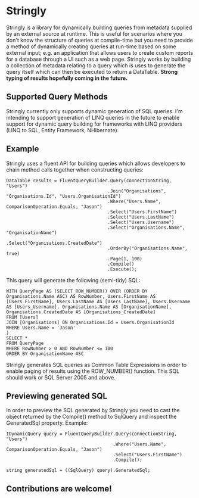 Stringly
========

Stringly is a library for dynamically building queries from metadata supplied by an external source at runtime.  This is useful for scenarios where you don't know the structure of queries at compile-time but you need to provide a method of dynamically creating queries at run-time based on some external input; e.g. an application that allows users to create custom reports for a database through a UI such as a web page.  Stringly works by building a collection of metadata relating to a query which is uses to generate the query itself which can then be executed to return a DataTable.  **Strong typing of results hopefully coming in the future.**

Supported Query Methods
-----------------------
Stringly currently only supports dynamic generation of SQL queries.  I'm intending to support generation of LINQ queries in the future to enable support for dynamic query building for frameworks with LINQ providers (LINQ to SQL, Entity Framework, NHibernate).

Example
-------

Stringly uses a fluent API for building queries which allows developers to chain method calls together when constructing queries:

    DataTable results = FluentQueryBuilder.Query(connectionString, "Users")
                                          .Join("Organisations", "Organisations.Id", "Users.OrganisationId")
                                          .Where("Users.Name", ComparisonOperation.Equals, "Jason")
                                          .Select("Users.FirstName")
                                          .Select("Users.LastName")
                                          .Select("Users.Username")
                                          .Select("Organisations.Name", "OrganisationName")
                                          .Select("Organisations.CreatedDate")
                                          .OrderBy("Organisations.Name", true)
                                          .Page(1, 100)
                                          .Compile()
                                          .Execute();
                                          
This query will generate the following (semi-tidy) SQL:

    WITH QueryPage AS (SELECT ROW_NUMBER() OVER (ORDER BY Organisations.Name ASC) AS RowNumber, Users.FirstName AS   [Users_FirstName], Users.LastName AS [Users_LastName], Users.Username AS [Users_Username], Organisations.Name AS [OrganisationName], Organisations.CreatedDate AS [Organisations_CreatedDate]
    FROM [Users]
    JOIN [Organisations] ON Organisations.Id = Users.OrganisationId
    WHERE Users.Name = 'Jason'
    )
    SELECT *
    FROM QueryPage
    WHERE RowNumber > 0 AND RowNumber <= 100
    ORDER BY OrganisationName ASC
    
Stringly generates SQL queries as Common Table Expressions in order to enable paging of results using the ROW_NUMBER() function.  This SQL should work or SQL Server 2005 and above.

Previewing generated SQL
------------------------

In order to preview the SQL generated by Stringly you need to cast the object returned by the Compile() method to SqlQuery and inspect the GeneratedSql property.  Example:

    IDynamicQuery query = FluentQueryBuilder.Query(connectionString, "Users")
                                            .Where("Users.Name", ComparisonOperation.Equals, "Jason")
                                            .Select("Users.FirstName")
                                            .Compile();

    string generatedSql = ((SqlQuery) query).GeneratedSql;
    
Contributions are welcome!
-------------------------
                                          
